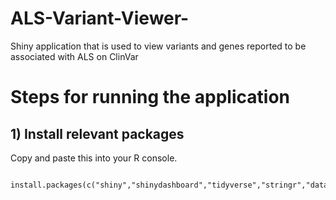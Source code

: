 # ALS-Variant-Viewer-
Shiny application that is used to view variants and genes reported to be associated with ALS on ClinVar

# Steps for running the application
## 1) Install relevant packages 
Copy and paste this into your R console.
```

install.packages(c("shiny","shinydashboard","tidyverse","stringr","data.table","DT","RColorBrewer","plotly"))

```

